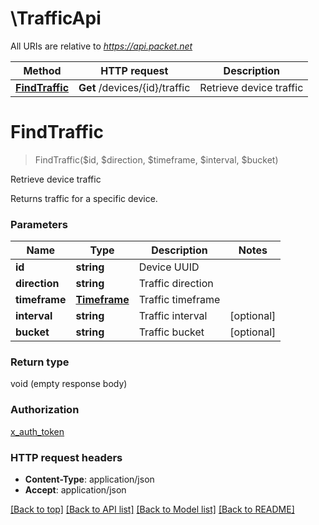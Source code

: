 # \TrafficApi

All URIs are relative to *https://api.packet.net*

Method | HTTP request | Description
------------- | ------------- | -------------
[**FindTraffic**](TrafficApi.md#FindTraffic) | **Get** /devices/{id}/traffic | Retrieve device traffic


# **FindTraffic**
> FindTraffic($id, $direction, $timeframe, $interval, $bucket)

Retrieve device traffic

Returns traffic for a specific device.


### Parameters

Name | Type | Description  | Notes
------------- | ------------- | ------------- | -------------
 **id** | **string**| Device UUID | 
 **direction** | **string**| Traffic direction | 
 **timeframe** | [**Timeframe**](Timeframe.md)| Traffic timeframe | 
 **interval** | **string**| Traffic interval | [optional] 
 **bucket** | **string**| Traffic bucket | [optional] 

### Return type

void (empty response body)

### Authorization

[x_auth_token](../README.md#x_auth_token)

### HTTP request headers

 - **Content-Type**: application/json
 - **Accept**: application/json

[[Back to top]](#) [[Back to API list]](../README.md#documentation-for-api-endpoints) [[Back to Model list]](../README.md#documentation-for-models) [[Back to README]](../README.md)

